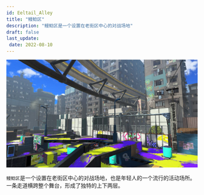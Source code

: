 ```yaml
---
id: Eeltail_Alley
title: "鳗鲶区"
description: "鳗鲶区是一个设置在老街区中心的对战场地"
draft: false
last_update:  
 date: 2022-08-10 
---
```


![鳗鲶区](./images/Eeltail_Alley_Promo.jpeg)


`鳗鲶区`是一个设置在老街区中心的对战场地，也是年轻人的一个流行的活动场所。一条走道横跨整个舞台，形成了独特的上下两层。
